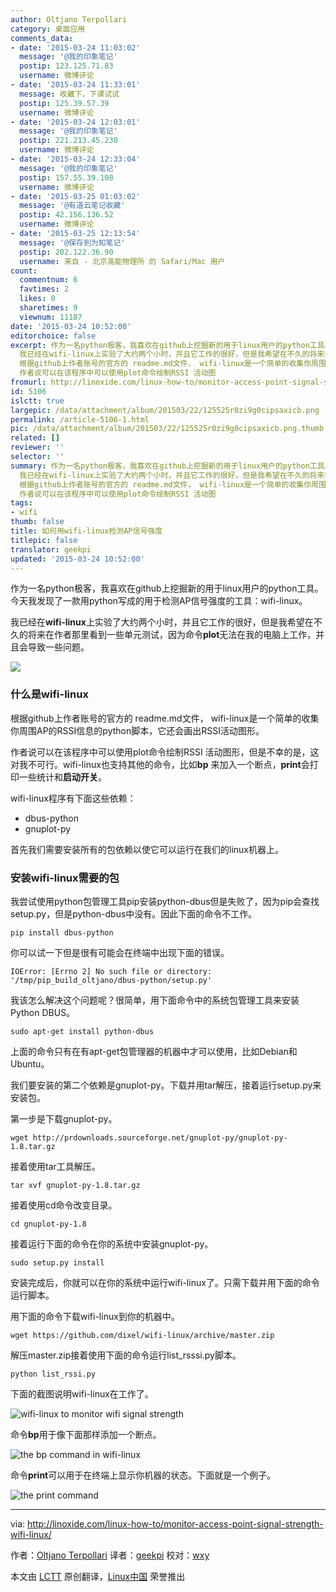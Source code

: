 ```yaml
---
author: Oltjano Terpollari
category: 桌面应用
comments_data:
- date: '2015-03-24 11:03:02'
  message: '@我的印象笔记'
  postip: 123.125.71.83
  username: 微博评论
- date: '2015-03-24 11:33:01'
  message: 收藏下，下课试试
  postip: 125.39.57.39
  username: 微博评论
- date: '2015-03-24 12:03:01'
  message: '@我的印象笔记'
  postip: 221.213.45.230
  username: 微博评论
- date: '2015-03-24 12:33:04'
  message: '@我的印象笔记'
  postip: 157.55.39.108
  username: 微博评论
- date: '2015-03-25 01:03:02'
  message: '@有道云笔记收藏'
  postip: 42.156.136.52
  username: 微博评论
- date: '2015-03-25 12:13:54'
  message: '@保存到为知笔记'
  postip: 202.122.36.90
  username: 来自 - 北京高能物理所 的 Safari/Mac 用户
count:
  commentnum: 6
  favtimes: 2
  likes: 0
  sharetimes: 9
  viewnum: 11187
date: '2015-03-24 10:52:00'
editorchoice: false
excerpt: 作为一名python极客，我喜欢在github上挖掘新的用于linux用户的python工具。今天我发现了一款用python写成的用于检测AP信号强度的工具：wifi-linux。
  我已经在wifi-linux上实验了大约两个小时，并且它工作的很好，但是我希望在不久的将来在作者那里看到一些单元测试，因为命令plot无法在我的电脑上工作，并且会导致一些问题。  什么是wifi-linux
  根据github上作者账号的官方的 readme.md文件， wifi-linux是一个简单的收集你周围AP的RSSI信息的python脚本，它还会画出RSSI活动图形。
  作者说可以在该程序中可以使用plot命令绘制RSSI 活动图
fromurl: http://linoxide.com/linux-how-to/monitor-access-point-signal-strength-wifi-linux/
id: 5106
islctt: true
largepic: /data/attachment/album/201503/22/125525r0zi9g0cipsaxicb.png
permalink: /article-5106-1.html
pic: /data/attachment/album/201503/22/125525r0zi9g0cipsaxicb.png.thumb.jpg
related: []
reviewer: ''
selector: ''
summary: 作为一名python极客，我喜欢在github上挖掘新的用于linux用户的python工具。今天我发现了一款用python写成的用于检测AP信号强度的工具：wifi-linux。
  我已经在wifi-linux上实验了大约两个小时，并且它工作的很好，但是我希望在不久的将来在作者那里看到一些单元测试，因为命令plot无法在我的电脑上工作，并且会导致一些问题。  什么是wifi-linux
  根据github上作者账号的官方的 readme.md文件， wifi-linux是一个简单的收集你周围AP的RSSI信息的python脚本，它还会画出RSSI活动图形。
  作者说可以在该程序中可以使用plot命令绘制RSSI 活动图
tags:
- wifi
thumb: false
title: 如何用wifi-linux检测AP信号强度
titlepic: false
translator: geekpi
updated: '2015-03-24 10:52:00'
---
```


作为一名python极客，我喜欢在github上挖掘新的用于linux用户的python工具。今天我发现了一款用python写成的用于检测AP信号强度的工具：wifi-linux。


我已经在**wifi-linux**上实验了大约两个小时，并且它工作的很好，但是我希望在不久的将来在作者那里看到一些单元测试，因为命令**plot**无法在我的电脑上工作，并且会导致一些问题。


![](/data/attachment/album/201503/22/125525r0zi9g0cipsaxicb.png)


### 什么是wifi-linux


根据github上作者账号的官方的 readme.md文件， wifi-linux是一个简单的收集你周围AP的RSSI信息的python脚本，它还会画出RSSI活动图形。


作者说可以在该程序中可以使用plot命令绘制RSSI 活动图形，但是不幸的是，这对我不可行。wifi-linux也支持其他的命令，比如**bp** 来加入一个断点，**print**会打印一些统计和**启动开关**。


wifi-linux程序有下面这些依赖：


* dbus-python
* gnuplot-py


首先我们需要安装所有的包依赖以使它可以运行在我们的linux机器上。


### 安装wifi-linux需要的包


我尝试使用python包管理工具pip安装python-dbus但是失败了，因为pip会查找setup.py，但是python-dbus中没有。因此下面的命令不工作。



```
pip install dbus-python

```

你可以试一下但是很有可能会在终端中出现下面的错误。



```
IOError: [Errno 2] No such file or directory: '/tmp/pip_build_oltjano/dbus-python/setup.py'

```

我该怎么解决这个问题呢？很简单，用下面命令中的系统包管理工具来安装Python DBUS。



```
sudo apt-get install python-dbus

```

上面的命令只有在有apt-get包管理器的机器中才可以使用，比如Debian和Ubuntu。


我们要安装的第二个依赖是gnuplot-py。下载并用tar解压，接着运行setup.py来安装包。


第一步是下载gnuplot-py。



```
wget http://prdownloads.sourceforge.net/gnuplot-py/gnuplot-py-1.8.tar.gz

```

接着使用tar工具解压。



```
tar xvf gnuplot-py-1.8.tar.gz

```

接着使用cd命令改变目录。



```
cd gnuplot-py-1.8

```

接着运行下面的命令在你的系统中安装gnuplot-py。



```
sudo setup.py install

```

安装完成后，你就可以在你的系统中运行wifi-linux了。只需下载并用下面的命令运行脚本。


用下面的命令下载wifi-linux到你的机器中。



```
wget https://github.com/dixel/wifi-linux/archive/master.zip

```

解压master.zip接着使用下面的命令运行list\_rsssi.py脚本。



```
python list_rssi.py

```

下面的截图说明wifi-linux在工作了。


![wifi-linux to monitor wifi signal strength](/data/attachment/album/201503/22/125530lwrvv6vw0e9ez01j.png)


命令**bp**用于像下面那样添加一个断点。


![the bp command in wifi-linux](/data/attachment/album/201503/22/125540ls3y4wop84x43l1u.png)


命令**print**可以用于在终端上显示你机器的状态。下面就是一个例子。


![the print command](/data/attachment/album/201503/22/125543uzb40h41fw42hjw7.png)




---


via: <http://linoxide.com/linux-how-to/monitor-access-point-signal-strength-wifi-linux/>


作者：[Oltjano Terpollari](http://linoxide.com/author/oltjano/) 译者：[geekpi](https://github.com/geekpi) 校对：[wxy](https://github.com/wxy)


本文由 [LCTT](https://github.com/LCTT/TranslateProject) 原创翻译，[Linux中国](http://linux.cn/) 荣誉推出